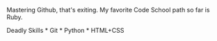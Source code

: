 Mastering Github, that's exiting.
My favorite Code School path so far is Ruby.

Deadly Skills
    * Git
    * Python
    * HTML+CSS
